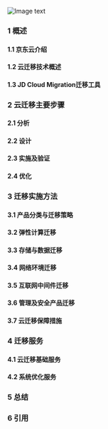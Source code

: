 ![Image text](https://github.com/jdcloudcom/cn/blob/baishi/image/whitepaper/%E8%BF%81%E7%A7%BB%E7%9B%AE%E5%BD%95.png)


### 1 概述

#### 1.1 京东云介绍

#### 1.2 云迁移技术概述

#### 1.3 JD Cloud Migration迁移工具

### 2 云迁移主要步骤

#### 2.1 分析

#### 2.2 设计

#### 2.3 实施及验证 

#### 2.4 优化

### 3 迁移实施方法

#### 3.1 产品分类与迁移策略 

#### 3.2 弹性计算迁移

#### 3.3 存储与数据迁移

#### 3.4 网络环境迁移

#### 3.5 互联网中间件迁移

#### 3.6 管理及安全产品迁移

#### 3.7 云迁移保障措施

### 4 迁移服务

#### 4.1 云迁移基础服务

#### 4.2 系统优化服务 

### 5 总结 

### 6 引用
